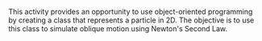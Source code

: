 This activity provides an opportunity to use object-oriented programming by creating a class that represents a particle in 2D. The objective is to use this class to simulate oblique motion using Newton's Second Law.